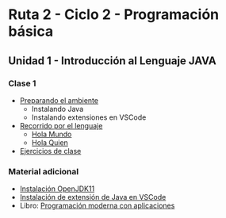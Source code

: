 # Ruta 2 - Ciclo 2 - Programación básica

## Unidad 1 - Introducción al Lenguaje JAVA
### Clase 1
* [Preparando el ambiente](preparando_ambiente.md)
  * Instalando Java
  * Instalando extensiones en VSCode 
* [Recorrido por el lenguaje](recorrido_java.ipynb)
  * [Hola Mundo](ejemplos/HolaMundo.java)
  * [Hola Quien](ejemplos/HolaQuien.java)
* [Ejercicios de clase](ejercicios.md)

### Material adicional
* [Instalación OpenJDK11](https://youtu.be/0Wn0yWwK20Q)
* [Instalación de extensión de Java en VSCode](https://youtu.be/g6TMxG1xTzU)
* Libro: [Programación moderna con aplicaciones](https://repositorio.utp.edu.co/items/1f499459-b52b-4ce0-94fc-70e695c42515)